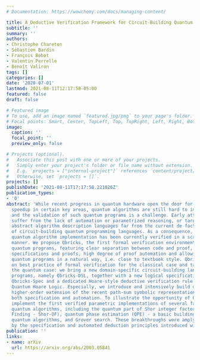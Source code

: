 ```yaml
---
# Documentation: https://wowchemy.com/docs/managing-content/

title: A Deductive Verification Framework for Circuit-Building Quantum Programs
subtitle: ''
summary: ''
authors:
- Christophe Chareton
- Sébastien Bardin
- François Bobot
- Valentin Perrelle
- Benoît Valiron
tags: []
categories: []
date: '2020-07-01'
lastmod: 2021-08-11T12:17:58-05:00
featured: false
draft: false

# Featured image
# To use, add an image named `featured.jpg/png` to your page's folder.
# Focal points: Smart, Center, TopLeft, Top, TopRight, Left, Right, BottomLeft, Bottom, BottomRight.
image:
  caption: ''
  focal_point: ''
  preview_only: false

# Projects (optional).
#   Associate this post with one or more of your projects.
#   Simply enter your project's folder or file name without extension.
#   E.g. `projects = ["internal-project"]` references `content/project/deep-learning/index.md`.
#   Otherwise, set `projects = []`.
projects: []
publishDate: '2021-08-11T17:17:58.221026Z'
publication_types:
- '0'
abstract: 'While recent progress in quantum hardware open the door for significant
  speedup in certain key areas, quantum algorithms are still hard to implement right,
  and the validation of such quantum programs is a challenge. Early attempts either
  suffer from the lack of automation or parametrized reasoning, or target high-level
  abstract algorithm description languages far from the current de facto consensus
  of circuit-building quantum programming languages. As a consequence, no significant
  quantum algorithm implementation has been currently verified in a scale-invariant
  manner. We propose Qbricks, the first formal verification environment for circuit-building
  quantum programs, featuring clear separation between code and proof, parametric
  specifications and proofs, high degree of proof automation and allowing to encode
  quantum programs in a natural way, i.e. close to textbook style. Qbricks builds
  on best practice of formal verification for the classical case and tailor them to
  the quantum case: we bring a new domain-specific circuit-building language for quantum
  programs, namely Qbricks-DSL, together with a new logical specification language
  Qbricks-Spec and a dedicated Hoare-style deductive verification rule named Hybrid
  Quantum Hoare Logic. Especially, we introduce and intensively build upon HOPS, a
  higher-order extension of the recent path-sum symbolic representation, used for
  both specification and automation. To illustrate the opportunity of Qbricks, we
  implement the first verified parametric implementations of several famous and non-trivial
  quantum algorithms, including the quantum part of Shor integer factoring (Order
  Finding - Shor-OF), quantum phase estimation (QPE) - a basic building block of many
  quantum algorithms, and Grover search. These breakthroughs were amply facilitated
  by the specification and automated deduction principles introduced within Qbricks.'
publication: ''
links:
- name: arXiv
  url: https://arxiv.org/abs/2003.05841
---
```

